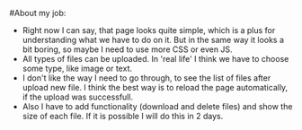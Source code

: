 #About my job: 
- Right now I can say, that page looks quite simple, which is a plus for understanding what we have to do on it. But in the same way it looks a bit boring, so maybe I need to use more CSS or even JS. 
- All types of files can be uploaded. In 'real life' I think we have to choose some type, like image or text.
- I don't like the way I need to go through, to see the list of files after upload new file. I think the best way is to reload the page automatically, if the upload was successfull.
- Also I have to add functionality (download and delete files) and show the size of each file. If it is possible I will do this in 2 days.
